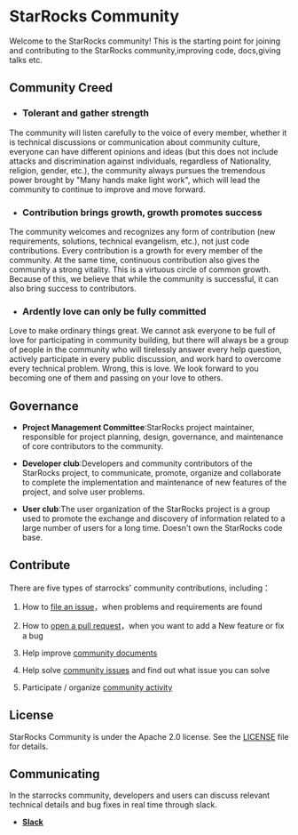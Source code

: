 # StarRocks Community
Welcome to the StarRocks community!
This is the starting point for joining and contributing to the StarRocks community,improving code, docs,giving talks etc.

## Community Creed
* ### Tolerant and gather strength
The community will listen carefully to the voice of every member, whether it is technical 
discussions or communication about community culture, everyone can have different opinions and 
ideas (but this does not include attacks and discrimination against individuals, regardless of Nationality, religion, gender, etc.), 
the community always pursues the tremendous power brought by "Many hands make light work", which will lead the community to continue
to improve and move forward.

* ### Contribution brings growth, growth promotes success
The community welcomes and recognizes any form of contribution (new requirements, solutions, technical evangelism, etc.), 
not just code contributions. Every contribution is a growth for every member of the community. At the same time, 
continuous contribution also gives the community a strong vitality. This is a virtuous circle of common growth. Because of this, 
we believe that while the community is successful, it can also bring success to contributors.

* ### Ardently love can only be fully committed
Love to make ordinary things great. We cannot ask everyone to be full of love for participating in community building, 
but there will always be a group of people in the community who will tirelessly answer every help question, 
actively participate in every public discussion, and work hard to overcome every technical problem. Wrong, 
this is love. We look forward to you becoming one of them and passing on your love to others.

## Governance
+ **Project Management Committee**:StarRocks project maintainer, responsible for project planning, design, governance, 
and maintenance of core contributors to the community.  

+ **Developer club**:Developers and community contributors of the StarRocks project, to communicate, promote, organize and 
collaborate to complete the implementation and maintenance of new features of the project, and solve user problems.  

+ **User club**:The user organization of the StarRocks project is a group used to promote the exchange and 
discovery of information related to a large number of users for a long time. Doesn't own the StarRocks code base.

## Contribute

There are five types of starrocks' community contributions, including：

1. How to [file an issue](https://github.com/StarRocks/community/blob/main/Contributors/guide/file%20an%20issue.md)，when problems and requirements are found

2. How to [open a pull request](https://github.com/StarRocks/community/blob/main/Contributors/guide/workflow.md)，when you want to add a New feature or fix a bug

3. Help improve [community documents](https://github.com/StarRocks/community/blob/main/Contributors/guide/doc%20improvements.md)

4. Help solve [community issues](https://github.com/StarRocks/starrocks/issues) and find out what issue you can solve

5. Participate / organize [community activity](https://github.com/StarRocks/community/blob/main/Contributors/guide/community-%20activity.md)


## License
StarRocks Community is under the Apache 2.0 license. See the [LICENSE](https://github.com/StarRocks/community/blob/main/LICENSE) file for details.

## Communicating

In the starrocks community, developers and users can discuss relevant technical details and bug fixes in real time through slack.
+ [**Slack**](https://join.slack.com/t/starrocks/shared_invite/zt-z5zxqr0k-U5lrTVlgypRIV8RbnCIAzg)

